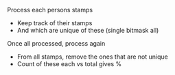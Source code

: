 Process each persons stamps
- Keep track of their stamps
- And which are unique of these (single bitmask all)

Once all processed, process again
- From all stamps, remove the ones that are not unique
- Count of these each vs total gives %